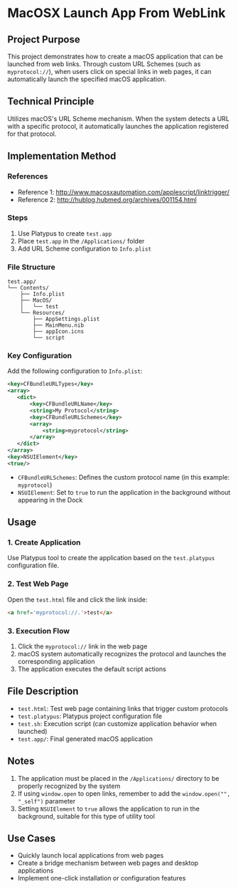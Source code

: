 # MacOSX Launch App From WebLink

## Project Purpose
This project demonstrates how to create a macOS application that can be launched from web links. Through custom URL Schemes (such as `myprotocol://`), when users click on special links in web pages, it can automatically launch the specified macOS application.

## Technical Principle
Utilizes macOS's URL Scheme mechanism. When the system detects a URL with a specific protocol, it automatically launches the application registered for that protocol.

## Implementation Method

### References
- Reference 1: http://www.macosxautomation.com/applescript/linktrigger/
- Reference 2: http://hublog.hubmed.org/archives/001154.html

### Steps
1. Use Platypus to create `test.app`
2. Place `test.app` in the `/Applications/` folder
3. Add URL Scheme configuration to `Info.plist`

### File Structure
```
test.app/
└── Contents/
    ├── Info.plist
    ├── MacOS/
    │   └── test
    └── Resources/
        ├── AppSettings.plist
        ├── MainMenu.nib
        ├── appIcon.icns
        └── script
```

### Key Configuration
Add the following configuration to `Info.plist`:

```xml
<key>CFBundleURLTypes</key>
<array>
   <dict>
       <key>CFBundleURLName</key>
       <string>My Protocol</string>
       <key>CFBundleURLSchemes</key>
       <array>
           <string>myprotocol</string>
       </array>
   </dict>
</array>
<key>NSUIElement</key>
<true/>
```

- `CFBundleURLSchemes`: Defines the custom protocol name (in this example: `myprotocol`)
- `NSUIElement`: Set to `true` to run the application in the background without appearing in the Dock

## Usage

### 1. Create Application
Use Platypus tool to create the application based on the `test.platypus` configuration file.

### 2. Test Web Page
Open the `test.html` file and click the link inside:
```html
<a href='myprotocol://.'>test</a>
```

### 3. Execution Flow
1. Click the `myprotocol://` link in the web page
2. macOS system automatically recognizes the protocol and launches the corresponding application
3. The application executes the default script actions

## File Description

- `test.html`: Test web page containing links that trigger custom protocols
- `test.platypus`: Platypus project configuration file
- `test.sh`: Execution script (can customize application behavior when launched)
- `test.app/`: Final generated macOS application

## Notes

1. The application must be placed in the `/Applications/` directory to be properly recognized by the system
2. If using `window.open` to open links, remember to add the `window.open("", "_self")` parameter
3. Setting `NSUIElement` to `true` allows the application to run in the background, suitable for this type of utility tool

## Use Cases

- Quickly launch local applications from web pages
- Create a bridge mechanism between web pages and desktop applications
- Implement one-click installation or configuration features
